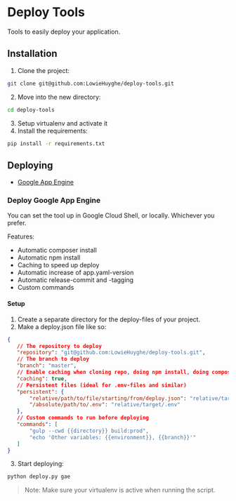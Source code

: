 # Deploy Tools

Tools to easily deploy your application.


## Installation

1. Clone the project:

 ```bash
git clone git@github.com:LowieHuyghe/deploy-tools.git
```
2. Move into the new directory:

 ```bash
cd deploy-tools
```
3. Setup virtualenv and activate it
4. Install the requirements:

 ```bash
pip install -r requirements.txt
```


## Deploying

* [Google App Engine](#deploygoogleappengine)


<a href="#deploygoogleappengine"></a>
### Deploy Google App Engine

You can set the tool up in Google Cloud Shell, or locally. Whichever you prefer.

Features:
* Automatic composer install
* Automatic npm install
* Caching to speed up deploy
* Automatic increase of app.yaml-version
* Automatic release-commit and -tagging
* Custom commands


#### Setup

1. Create a separate directory for the deploy-files of your project.
2. Make a deploy.json file like so:

 ```json
{
    // The repository to deploy
    "repository": "git@github.com:LowieHuyghe/deploy-tools.git",
    // The branch to deploy
    "branch": "master",
    // Enable caching when cloning repo, doing npm install, doing composer install,...
    "caching": true,
    // Persistent files (ideal for .env-files and similar)
    "persistent": {
        "relative/path/to/file/starting/from/deploy.json": "relative/target/path",
        "/absolute/path/to/.env": "relative/target/.env"
    },
    // Custom commands to run before deploying
    "commands": [
        "gulp --cwd {{directory}} build:prod",
        "echo 'Other variables: {{environment}}, {{branch}}'"
    ]
}
```

3. Start deploying:

 ```bash
python deploy.py gae
```

> Note: Make sure your virtualenv is active when running the script.
